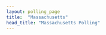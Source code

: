 ```yaml
---
layout: polling_page
title:  "Massachusetts"
head_title: "Massachusetts Polling"
---
```

                